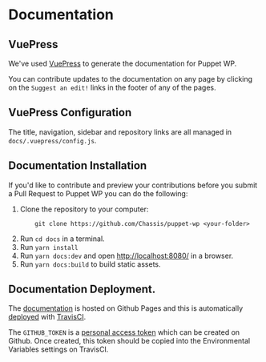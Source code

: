 # Documentation

## VuePress

We've used [VuePress](https://v1.vuepress.vuejs.org) to generate the documentation for Puppet WP.

You can contribute updates to the documentation on any page by clicking on the `Suggest an edit!` links in the footer
of any of the pages.

## VuePress Configuration

The title, navigation, sidebar and repository links are all managed in `docs/.vuepress/config.js`.

## Documentation Installation

If you'd like to contribute and preview your contributions before you submit a Pull Request to Puppet WP you can do
the following:

1. Clone the repository to your computer:
    ``` git
        git clone https://github.com/Chassis/puppet-wp <your-folder>
    ```
1. Run `cd docs` in a terminal.
1. Run `yarn install`
1. Run `yarn docs:dev` and open [http://localhost:8080/]( http://localhost:8080/) in a browser.
1. Run `yarn docs:build` to build static assets.

## Documentation Deployment.

The [documentation](https://chassis.github.io/puppet-wp/) is hosted on Github Pages and this is automatically [deployed](https://github.com/Chassis/puppet-wp/blob/master/.travis.yml#L9-L23) with [TravisCI](https://travis-ci.org/).

The `GITHUB_TOKEN` is a [personal access token](https://help.github.com/en/articles/creating-a-personal-access-token-for-the-command-line) which can be created on Github. Once created, this token should be copied into the Environmental Variables settings on TravisCI.

